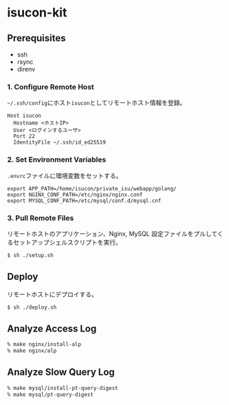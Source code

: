 # isucon-kit

## Prerequisites

- ssh
- rsync
- direnv

### 1. Configure Remote Host

`~/.ssh/config`にホスト`isucon`としてリモートホスト情報を登録。

```
Host isucon
  Hostname <ホストIP>
  User <ログインするユーザ>
  Port 22
  IdentityFile ~/.ssh/id_ed25519
```

### 2. Set Environment Variables

`.envrc`ファイルに環境変数をセットする。

```
export APP_PATH=/home/isucon/private_isu/webapp/golang/
export NGINX_CONF_PATH=/etc/nginx/nginx.conf
export MYSQL_CONF_PATH=/etc/mysql/conf.d/mysql.cnf
```

### 3. Pull Remote Files

リモートホストのアプリケーション、Nginx, MySQL 設定ファイルをプルしてくるセットアップシェルスクリプトを実行。

```sh
$ sh ./setup.sh
```

## Deploy

リモートホストにデプロイする。

```sh
$ sh ./deploy.sh
```

## Analyze Access Log

```sh
% make nginx/install-alp
% make nginx/alp
```

## Analyze Slow Query Log

```sh
% make mysql/install-pt-query-digest
% make mysql/pt-query-digest
```
